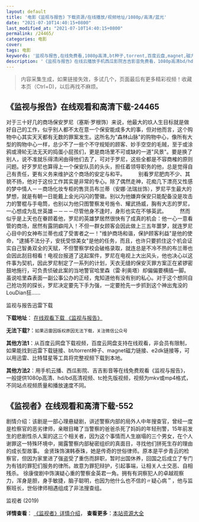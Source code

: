 ```yaml
---
layout: default
title: '电影《监视与报告》下载资源/在线播放/视频地址/1080p/高清/蓝光'
date: "2021-07-10T14:40:15+0800"
last_modified_at: "2021-07-10T14:40:15+0800"
permalink: /24465/
categories: 电影
cover:
tags: 电影
keywords: '监视与报告,在线免费看,1080p高清,bt种子,torrent,百度云盘,magnet,磁力链,迅雷下载资源'
description: '《监视与报告》在线云播放手机西瓜影院吉吉影音免费看，1080p高清bd/hd未删减完整版和tc抢先枪版，mkv/mp4格式，附带bt/torrent种子、magnet/磁力链、百度云盘、网盘资源迅雷下载链接'
---
```


>内容采集生成，如果链接失效，多试几个，页面最后有更多精彩视频！收藏本页（Ctrl+D)，以后再找不麻烦。


## 《监视与报告》在线观看和高清下载-24465

对于三十好几的商场保安罗尼（塞斯·罗根饰）来说，他最大的玖人生目标就是做好自己的工作，似乎别人都不太在意一个保安能成多大的事，但对他而言，这个购物中心其实天天都有无数的罪案发生。这所名为"森林山脉"的购物中心，像所有大型的购物中心一样，总少不了一些个不守规矩的顾客、妙手空空的毛贼，至于或涂鸦或滑轮无法无天的捣蛋小屁孩们，更是商场里不可或缺的一道"风景"。要是换了别人，说不准就乐得清闲由得他们去了，可对于罗尼，这些全都是不容商榷的原则问题。好歹罗尼也算得上一个保安队员的头头，担任着领导职务的他，总是觉得自己有责任，更有义务来维护这个商场的安定与和平。　　　别看罗尼肥肉不少、其貌不扬，他对于这份工作其实是非常的专心。除了偶然走神，花痴几下漂亮又性感的梦中情人－－商场化妆专柜的售货员布兰蒂（安娜&middot;法瑞丝饰），罗尼平生最大的梦想，就是有朝一日能戴上金光闪闪的警徽。别以为他嫌弃保安只能配备没是攻击力的警棍与手电筒，也别以为他只图警察发号施令、耀武扬威，胸有大志的罗尼，一心想成为乱世英雄－－－－尽管他身不逢时，身形也实在不够英武。　　　然而似乎是上天也在眷顾着他，罗尼的英雄梦居然很快有了成真的机会：他一心一意看管的商场，居然有露阴癖闯入！不但一群女顾客会因此做上三五年噩梦，就连罗尼心目中的女神布兰蒂也成了受害者之一！"维护商场和谐，保护顾客利益"是他的使命，"逮捕不法分子，安抚受惊美女"是他的任务，而且，也许只要抓住这个机会证实自己智勇双全的天赋，不但警察学校会破格录取，就连总是不冷不热的布兰蒂也会因此刮目相看！电视台报道了这起案件，罗尼在电视上大出风头，他也决心以这件事为契机，因此罗尼制定了一系列的计划，天衣无缝的保安灭罪方案正在紧锣密鼓地施行，可负责侦破此案的当地警官哈里森（雷·利奥塔）却偏偏要横插一脚。虽说哈里森表面一副公事公办的正经，鬼知道他有没有别的私心。对于这个想同自己抢功劳的探长，罗尼决定要先下手为强，一定要抢先一步抓到这个神出鬼没的LouDian狂&hellip;…


监视与报告迅雷下载

**下载地址**： [在线观看下载 《监视与报告》](https://www.993dy.com//vod-detail-id-23720.html) 


**无法下载?**：`如果迅雷因版权原因无法下载，关注微信公众号 `

**其他方法1**：从百度云网盘下载视频，百度云网盘支持在线观看，非会员有限制，如果能找到迅雷下载链接、bt/torrent种子、magnet磁力链接、e2dk链接等，可以用迅雷、比特彗星等工具将完整视频下载到本地。

**其他方法2**：用手机云播、西瓜影院、吉吉影音等在线免费观看《监视与报告》，一般提供1080p高清、hd/bd高清视频、tc抢先版视频，视频为mkv或mp4格式，不同站点视频质量和播放速度不同。


## 《监视者》在线观看和高清下载-552

剧情介绍：该剧是一部心理悬疑剧，讲述警察内部的局外人中年搜查官，曾经一度是检察官的恶劣律师，亲眼目睹了当警察的爸爸杀死了妈妈的年轻刑警，15年前发生的悲剧性杀人案的这三个相关者，因为这个事情而人生崩塌的三个男女，在个人谢罪这一特殊环境中，揭露警察内部秘密组织的真面目，寻找他们拼死生存的理由的成长型故事。 金贤珠饰演韩泰珠，她是传奇的世俗律师。原本是平步青云的检察官，但因为家里进了强盗受了重伤而辞职，暂时出国休养，回国之后成立了专门为有钱的罪犯们服务的律所。故意为罪犯辩护，引起事端，让相关人士交恶、自相残杀。 徐康俊剧中饰演疑心重的警察金英君一角。拥有有洞察犯人的卓越观察力，浑身是胆，身手敏捷，脑子聪明，也因为他什么也不信的〃疑心病＂，他与监察班长，世俗律师相遇组成了非法搜查组。


监视者 (2019)

**详情查看**： [《监视者》详情介绍](/movie/552/)， **查看更多**：[本站资源大全](/movie/t/all/)

